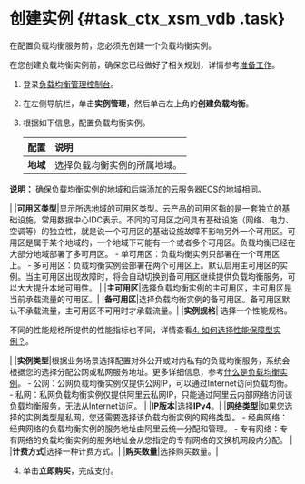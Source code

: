 # 创建实例 {#task_ctx_xsm_vdb .task}

在配置负载均衡服务前，您必须先创建一个负载均衡实例。

在您创建负载均衡实例前，确保您已经做好了相关规划，详情参考[准备工作](../../../../intl.zh-CN/快速入门/准备工作.md#)。

1.  登录[负载均衡管理控制台](https://slbnew.console.aliyun.com/#/list/cn-hangzhou)。
2.  在左侧导航栏，单击**实例管理**，然后单击左上角的**创建负载均衡**。
3.  根据如下信息，配置负载均衡实例。 

    |配置|说明|
    |:-|:-|
    |**地域**| 选择负载均衡实例的所属地域。

 **说明：** 确保负载均衡实例的地域和后端添加的云服务器ECS的地域相同。

 |
    |**可用区类型**|显示所选地域的可用区类型。云产品的可用区指的是一套独立的基础设施，常用数据中心IDC表示。不同的可用区之间具有基础设施（网络、电力、空调等）的独立性，就是说一个可用区的基础设施故障不影响另外一个可用区。可用区是属于某个地域的，一个地域下可能有一个或者多个可用区。负载均衡已经在大部分地域部署了多可用区。     -   单可用区：负载均衡实例只部署在一个可用区上。
    -   多可用区：负载均衡实例会部署在两个可用区上。默认启用主可用区的实例。当主可用区出现故障时，将会自动切换到备可用区继续提供负载均衡服务，可以大大提升本地可用性。
 |
    |**主可用区**|选择负载均衡实例的主可用区，主可用区是当前承载流量的可用区。|
    |**备可用区**|选择负载均衡实例的备可用区。备可用区默认不承载流量，主可用区不可用时才承载流量。|
    |**实例规格**| 选择一个性能规格。

 不同的性能规格所提供的性能指标也不同，详情查看[4. 如何选择性能保障型实例？](../../../../intl.zh-CN/常见问题/性能保障型实例FAQ.md#section_ifx_kcn_vdb)。

 |
    |**实例类型**|根据业务场景选择配置对外公开或对内私有的负载均衡服务，系统会根据您的选择分配公网或私网服务地址。更多详细信息，参考[什么是负载均衡实例](intl.zh-CN/历史文档/用户指南（旧版控制台）/负载均衡实例/什么是负载均衡实例.md#)。     -   公网：公网负载均衡实例仅提供公网IP，可以通过Internet访问负载均衡。
    -   私网：私网负载均衡实例仅提供阿里云私网IP，只能通过阿里云内部网络访问该负载均衡服务，无法从Internet访问。
 |
    |**IP版本**|选择**IPv4**。|
    |**网络类型**|如果您选择的实例类型是私网，您还需要选择该负载均衡实例的网络类型。     -   经典网络：经典网络的负载均衡实例的服务地址由阿里云统一分配和管理。
    -   专有网络：专有网络的负载均衡实例的服务地址会从您指定的专有网络的交换机网段内分配。
 |
    |**计费方式**|选择一种计费方式。|
    |**购买数量**|选择购买数量。|

4.  单击**立即购买**，完成支付。

